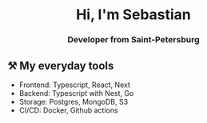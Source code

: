 
<h1 align="center">Hi, I'm Sebastian</h1>
<h3 align="center">Developer from Saint-Petersburg</h3>

## ⚒️ My everyday tools
- Frontend: Typescript, React, Next
- Backend: Typescript with Nest, Go
- Storage: Postgres, MongoDB, S3
- CI/CD: Docker, Github actions


